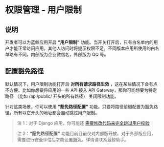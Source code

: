 # 权限管理 - 用户限制

## 说明

开发者可以为蓝鲸应用开启 **“用户限制”** 功能。当开关打开后，只有白名单内的用户才能正常访问应用，其他人访问时将提示权限不足。不同版本应用所使用的白名单略有不同，内部版为企业微信名，外部版为 QQ 号。

## 配置豁免路径

默认情况下，用户限制功能打开后 **对所有请求路径生效** ，这在某些情况下会有点不方便。比如你想要将应用的一些 API 接入 API Gateway，那你可能想要为特定路径 （比如 /api/public/ 开头的所有路径） 关闭限制功能。

针对这类场景，你可以使用 **“豁免路径配置”** 功能。只要将路径前缀配置为豁免路径，所有以它开头的地址都会自动跳过用户限制。

> 注 1：对于 Django 应用，你可能还 [需要修改代码来完全跳过用户校验](../../../topics/company_tencent/python_framework_advanced_usage.md)
>
> 注 2：**“豁免路径配置”** 功能目前目前仅对内部版开放。对于外部版应用，需要进行安全评估后才能设置豁免。详情请联系蓝鲸助手。
